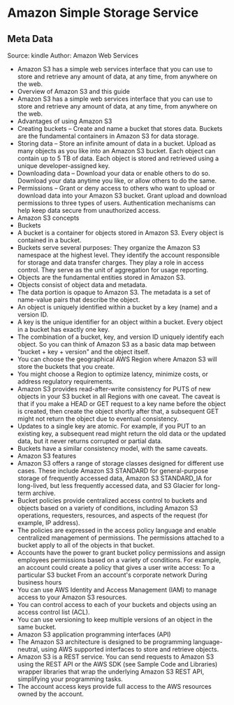 # Amazon Simple Storage Service

## Meta Data

Source:  kindle 
Author: Amazon Web Services

- Amazon S3 has a simple web services interface that you can use to store and retrieve any amount of data, at any time, from anywhere on the web.
- Overview of Amazon S3 and this guide
- Amazon S3 has a simple web services interface that you can use to store and retrieve any amount of data, at any time, from anywhere on the web.
- Advantages of using Amazon S3
- Creating buckets – Create and name a bucket that stores data. Buckets are the fundamental containers in Amazon S3 for data storage.
- Storing data – Store an infinite amount of data in a bucket. Upload as many objects as you like into an Amazon S3 bucket. Each object can contain up to 5 TB of data. Each object is stored and retrieved using a unique developer-assigned key.
- Downloading data – Download your data or enable others to do so. Download your data anytime you like, or allow others to do the same.
- Permissions – Grant or deny access to others who want to upload or download data into your Amazon S3 bucket. Grant upload and download permissions to three types of users. Authentication mechanisms can help keep data secure from unauthorized access.
- Amazon S3 concepts
- Buckets
- A bucket is a container for objects stored in Amazon S3. Every object is contained in a bucket.
- Buckets serve several purposes: They organize the Amazon S3 namespace at the highest level. They identify the account responsible for storage and data transfer charges. They play a role in access control. They serve as the unit of aggregation for usage reporting.
- Objects are the fundamental entities stored in Amazon S3.
- Objects consist of object data and metadata.
- The data portion is opaque to Amazon S3. The metadata is a set of name-value pairs that describe the object.
- An object is uniquely identified within a bucket by a key (name) and a version ID.
- A key is the unique identifier for an object within a bucket. Every object in a bucket has exactly one key.
- The combination of a bucket, key, and version ID uniquely identify each object. So you can think of Amazon S3 as a basic data map between "bucket + key + version" and the object itself.
- You can choose the geographical AWS Region where Amazon S3 will store the buckets that you create.
- You might choose a Region to optimize latency, minimize costs, or address regulatory requirements.
- Amazon S3 provides read-after-write consistency for PUTS of new objects in your S3 bucket in all Regions with one caveat. The caveat is that if you make a HEAD or GET request to a key name before the object is created, then create the object shortly after that, a subsequent GET might not return the object due to eventual consistency.
- Updates to a single key are atomic. For example, if you PUT to an existing key, a subsequent read might return the old data or the updated data, but it never returns corrupted or partial data.
- Buckets have a similar consistency model, with the same caveats.
- Amazon S3 features
- Amazon S3 offers a range of storage classes designed for different use cases. These include Amazon S3 STANDARD for general-purpose storage of frequently accessed data, Amazon S3 STANDARD_IA for long-lived, but less frequently accessed data, and S3 Glacier for long-term archive.
- Bucket policies provide centralized access control to buckets and objects based on a variety of conditions, including Amazon S3 operations, requesters, resources, and aspects of the request (for example, IP address).
- The policies are expressed in the access policy language and enable centralized management of permissions. The permissions attached to a bucket apply to all of the objects in that bucket.
- Accounts have the power to grant bucket policy permissions and assign employees permissions based on a variety of conditions. For example, an account could create a policy that gives a user write access: To a particular S3 bucket From an account's corporate network During business hours
- You can use AWS Identity and Access Management (IAM) to manage access to your Amazon S3 resources.
- You can control access to each of your buckets and objects using an access control list (ACL).
- You can use versioning to keep multiple versions of an object in the same bucket.
- Amazon S3 application programming interfaces (API)
- The Amazon S3 architecture is designed to be programming language-neutral, using AWS supported interfaces to store and retrieve objects.
- Amazon S3 is a REST service. You can send requests to Amazon S3 using the REST API or the AWS SDK (see Sample Code and Libraries) wrapper libraries that wrap the underlying Amazon S3 REST API, simplifying your programming tasks.
- The account access keys provide full access to the AWS resources owned by the account.
